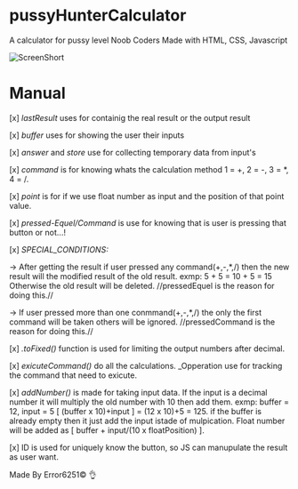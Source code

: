 # pussyHunterCalculator
A calculator for pussy level Noob Coders
Made with HTML, CSS, Javascript

![ScreenShort](https://github.com/Error6251/pussyHunterCalculator/blob/master/asset/Capture.PNG)

# Manual

[x] *lastResult* uses for containig the real result or the output result

[x] *buffer* uses for showing the user their inputs

[x] *answer* and *store* use for collecting temporary data from input's

[x] *command* is for knowing whats the calculation method 1 = +, 2 = -, 3 = *, 4 = /.

[x] *point* is for if we use float number as input and the position of that point value.

[x] *pressed-Equel/Command* is use for knowing that is user is pressing that button or not...!

[x] *SPECIAL_CONDITIONS:*

-> After getting the result if user pressed any command(+,-,*,/) then the new result will the modified result of the old result. exmp: 5 + 5 = 10 + 5 = 15 Otherwise the old result will be deleted. //pressedEquel is the reason for doing this.//

-> If user pressed more than one conmmand(+,-,*,/) the only the first command will be taken others will be ignored. //pressedCommand is the reason for doing this.//

[x] *.toFixed()* function is used for limiting the output numbers after decimal.

[x] *exicuteCommand()* do all the calculations. _Opperation use for tracking the command that need to exicute.

[x] *addNumber()* is made for taking input data. If the input is a decimal number it will multiply the old number with 10 then add them. exmp: buffer = 12, input = 5 [ (buffer x 10)+input ] = (12 x 10)+5 = 125. if the buffer is already empty then it just add the input istade of mulpication. Float number will be added as [ buffer + input/(10 x floatPosition) ].

[x] ID is used for uniquely know the button, so JS can manupulate the result as user want.

Made By Error6251© 👌